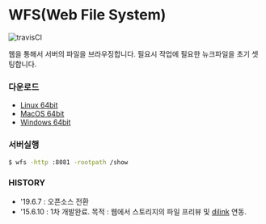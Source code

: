 # WFS(Web File System)

![travisCI](https://secure.travis-ci.org/digital-idea/wfs.png)

웹을 통해서 서버의 파일을 브라우징합니다.
필요시 작업에 필요한 뉴크파일을 초기 셋팅합니다.

### 다운로드
- [Linux 64bit](https://github.com/digital-idea/wfs/releases/download/v1.0/wfs_linux_x86-64.tgz)
- [MacOS 64bit](https://github.com/digital-idea/wfs/releases/download/v1.0/wfs_darwin_x86-64.tgz)
- [Windows 64bit](https://github.com/digital-idea/wfs/releases/download/v1.0/wfs_windows_x86-64.tgz)

### 서버실행

```bash
$ wfs -http :8081 -rootpath /show
```

### HISTORY
- '19.6.7 : 오픈소스 전환
- '15.6.10 : 1차 개발완료. 목적 : 웹에서 스토리지의 파일 프리뷰 및 [dilink](https://github.com/digital-idea/dilink) 연동.
